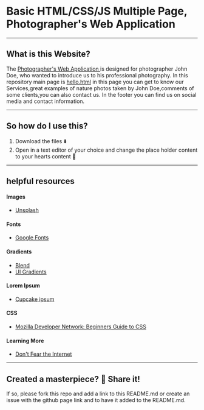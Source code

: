 # Basic HTML/CSS/JS Multiple Page, Photographer's Web Application 

----
## What is this Website?
The [Photographer's Web Application ](https://github.com/M1racle-Heen/new_Project.git) is designed for photographer John Doe, who wanted to introduce us to his professional photography.
In this repository main page is [hello.html](https://github.com/M1racle-Heen/new_Project/blob/main/hello.html) in this page you can get to know our Services,great examples of nature photos taken by John Doe,comments of some clients,you can also contact us. In the footer you can find us on social media and contact information.






----
## So how do I use this?
1. Download the files ⬇️
2. Open in a text editor of your choice and change the place holder content to your hearts content 💛


----
## helpful resources
#### Images
* [Unsplash](https://unsplash.com)

#### Fonts
* [Google Fonts](https://fonts.google.com/)

#### Gradients
* [Blend](http://colinkeany.com/blend/)
* [UI Gradients](https://uigradients.com)

#### Lorem Ipsum
* [Cupcake ipsum](http://www.cupcakeipsum.com)

#### CSS
* [Mozilla Developer Network: Beginners Guide to CSS](https://developer.mozilla.org/en-US/docs/Learn/CSS/Introduction_to_CSS)


#### Learning More
* [Don't Fear the Internet](http://www.dontfeartheinternet.com/)





----
## Created a masterpiece? 🎨 Share it!
If so, please fork this repo and add a link to this README.md or create an issue with the github page link and to have it added to the README.md.
